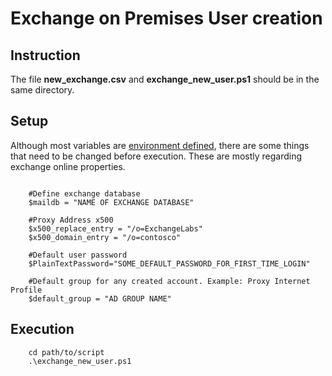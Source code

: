 # Exchange on Premises User creation

## Instruction

The file **new_exchange.csv** and **exchange_new_user.ps1** should be in the same directory.

## Setup

Although most variables are [environment defined](/user-creation/README.md), there are some things that need to be changed before execution. These are mostly regarding exchange online properties.

```

    #Define exchange database
    $maildb = "NAME OF EXCHANGE DATABASE"

    #Proxy Address x500
    $x500_replace_entry = "/o=ExchangeLabs"
    $x500_domain_entry = "/o=contosco"

    #Default user password
    $PlainTextPassword="SOME_DEFAULT_PASSWORD_FOR_FIRST_TIME_LOGIN" 

    #Default group for any created account. Example: Proxy Internet Profile
    $default_group = "AD GROUP NAME"

```

## Execution

```
    cd path/to/script
    .\exchange_new_user.ps1

```
